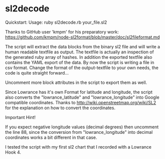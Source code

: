# sl2decode

Quickstart:
Usage: ruby sl2decode.rb your_file.sl2

Thanks to GitHub user 'kmpm' for his preparatory work:
https://github.com/kmpm/node-sl2format/blob/master/doc/sl2fileformat.md

The script will extract the data blocks from the binary sl2 file and will write
a human readable textfile as output.
The textfile is actually an inspection of the generated ruby array of hashes.
In addition the exported textfile also contains the YAML export of the data.
By now the script is writing a file in csv format. Change the format of the
output-textfile to your own needs, the code is quite straight forward...

Uncomment more block attributes in the script to export them as well.

Since Lowrance has it's own Format for latitude and longitude, the script also
converts the "lowrance_latitude" and "lowrance_longitude" into Google compatible
coordinates. Thanks to http://wiki.openstreetmap.org/wiki/SL2 for the explanation 
on how to convert the coordinates.

Important Hint!

If you expect negative longitude values (decimal degrees) then 
uncomment the line 88, since the conversion from "lowrance_longitude" into
decimal coordinates works a bit different in that case.


I tested the script with my first sl2 chart that I recorded with a Lowrance Hook 4.
